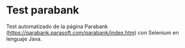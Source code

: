# Test parabank

Test automatizado de la página Parabank (https://parabank.parasoft.com/parabank/index.htm) con Selenium en lenguaje Java.
